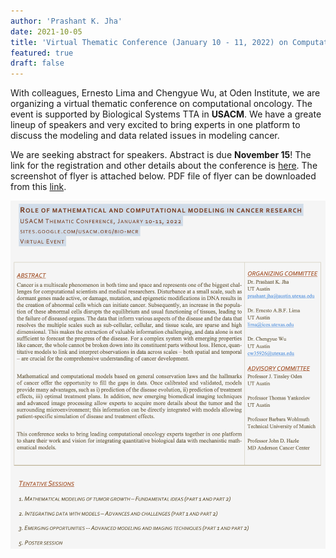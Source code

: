 ```yaml
---
author: 'Prashant K. Jha'
date: 2021-10-05
title: 'Virtual Thematic Conference (January 10 - 11, 2022) on Computational Oncology'
featured: true
draft: false
---
```


With colleagues, Ernesto Lima and Chengyue Wu, at Oden Institute, we are organizing a virtual thematic conference on computational oncology. The event is supported by Biological Systems TTA in **USACM**. We have a greate lineup of speakers and very excited to bring experts in one platform to discuss the modeling and data related issues in modeling cancer. 

We are seeking abstract for speakers. Abstract is due **November 15**! The link for the registration and other details about the conference is [here](https://sites.google.com/usacm.org/bio-mcr/home). The screenshot of flyer is attached below. PDF file of flyer can be downloaded from this [link](flyer_USACM_onco.pdf).

![](flyer_USACM_onco.png)
